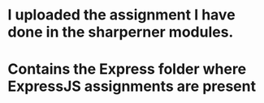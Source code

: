# I uploaded the assignment I have done in the sharperner modules.
# Contains the Express folder where ExpressJS assignments are present
